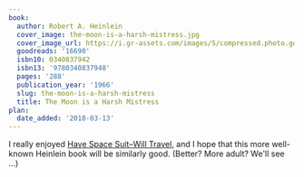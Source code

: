 ```yaml
---
book:
  author: Robert A. Heinlein
  cover_image: the-moon-is-a-harsh-mistress.jpg
  cover_image_url: https://i.gr-assets.com/images/S/compressed.photo.goodreads.com/books/1348768309l/16690.jpg
  goodreads: '16690'
  isbn10: 0340837942
  isbn13: '9780340837948'
  pages: '288'
  publication_year: '1966'
  slug: the-moon-is-a-harsh-mistress
  title: The Moon is a Harsh Mistress
plan:
  date_added: '2018-03-13'
---
```


I really enjoyed [Have Space Suit–Will Travel](https://books.rixx.de/reviews/2020/have-space-suit-will-travel), and I
hope that this more well-known Heinlein book will be similarly good. (Better? More adult? We'll see …)
